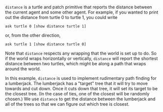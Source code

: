 ﻿`distance` is a turtle and patch primitive that reports the distance between the current agent and some other agent. For example, if you wanted to print out the distance from turtle 0 to turtle 1, you could write 



```ask turtle 0 [show distance turtle 1]```



 or, from the other direction, 



```ask turtle 1 [show distance turtle 0]```



Note that `distance` respects any wrapping that the world is set up to do. So if the world wraps horizontally or vertically, `distance` will report the shortest distance between two turtles, which might be along a path that wraps around the world.

In this example, `distance` is used to implement rudimentary path finding for a lumberjack. The lumberjack has a "target" tree that it will try to move towards and cut down. Once it cuts down that tree, it will set its target to be the closest tree. (In the case of ties, one of the closest will be randomly chosen.) We use `distance` to get the distance between the lumberjack and all of the trees so that we can figure out which tree is closest.
